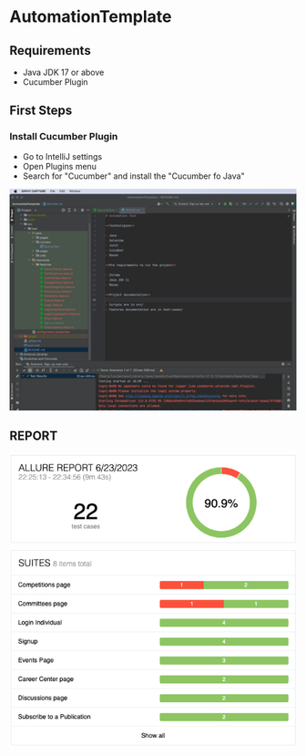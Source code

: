 # AutomationTemplate
## Requirements
 - Java JDK 17 or above
 - Cucumber Plugin

## First Steps
### Install Cucumber Plugin
- Go to IntelliJ settings 
- Open Plugins menu
- Search for "Cucumber" and install the "Cucumber fo Java"

![](images/Cucumber_Install.gif)

## REPORT
![](images/Report_Jun_22.png)